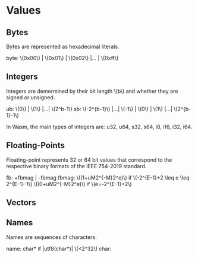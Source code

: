 # Values

## Bytes
Bytes are represented as hexadecimal literals.

byte: \\(0x00\\) | \\(0x01\\) | \\(0x02\\) |... | \\(0xff\\)

## Integers
Integers are demermined by their bit length \\(b\\) and whether they are signed or unsigned.

ub: \\(0\\) | \\(1\\) |...| \\(2^b-1\\)
sb: \\(-2^{b-1}\\) |...| \\(-1\\) | \\(0\\) | \\(1\\) |...| \\(2^{b-1}-1\\) 

In Wasm, the main types of integers are: u32, u64, s32, s64, i8, i16, i32, i64. 

## Floating-Points

Floating-point represents 32 or 64 bit values that correspond to the respective binary formats of the IEEE 754-2019 standard.

fb: +fbmag | -fbmag
fbmag: \\((1+uM2^{-M}2^e)\\) if \\(-2^{E-1}+2 \leq e \leq 2^{E-1}-1\\)
       \\((0+uM2^{-M}2^e)\\) if \\(e=-2^{E-1}+2\\)

## Vectors

## Names

Names are sequences of characters.

name: char* if |utf8(char*)| \\(<2^32\\)
char: 